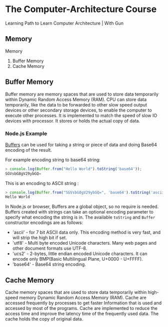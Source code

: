 # The Computer-Architecture Course

 Learning Path to Learn Computer Architecture | With Gun



## Memory

Memory

1. Buffer Memory
2. Cache Memory



## Buffer Memory

Buffer memory are memory spaces that are used to store data temporarily within Dynamic Random Access Memory (RAM). CPU can store data temporarily, like the data to be forwarded to other slow speed output devices or other secondary storage devices, to enable the computer to execute other processes. It is implemented to match the speed of slow IO devices with processor.  It stores or holds the actual copy of data.



### Node.js Example

[Buffers](http://nodejs.org/docs/latest/api/buffer.html) can be used for taking a string or piece of data and doing Base64 encoding of the result. 

For example encoding string to base64 string:

```javascript
> console.log(Buffer.from("Hello World").toString('base64'));
SGVsbG8gV29ybGQ=
```

 This is an encoding to ASCII string :

```javascript
> console.log(Buffer.from("SGVsbG8gV29ybGQ=", 'base64').toString('ascii'))
Hello World
```

In Node.js or browser, Buffers are a global object, so no require is needed. Buffers created with strings can take an optional encoding parameter to specify what encoding the string is in. The available `toString` and `Buffer` constructor encodings are as follows:

- 'ascii' - for 7 bit ASCII data only. This encoding method is very fast, and will strip the high bit if set.
- 'utf8' - Multi byte encoded Unicode characters. Many web pages and other document formats use UTF-8.
- 'ucs2' - 2-bytes, little endian encoded Unicode characters. It can encode only BMP(Basic Multilingual Plane, U+0000 - U+FFFF).
- 'base64' - Base64 string encoding.



## Cache Memory

Cache memory spaces that are used to store data temporarily within high-speed memory Dynamic Random Access Memory (RAM). Cache are accessed frequently by processes to get faster Information that is used and accessed by most of the programs.   Cache are implemented to reduce the access time and improve the latency time of the frequently used data. The cache holds the copy of original data.   